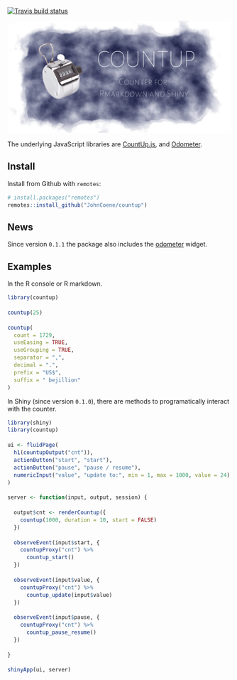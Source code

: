 
<!-- badges: start -->

[![Travis build
status](https://travis-ci.org/JohnCoene/countup.svg?branch=master)](https://travis-ci.org/JohnCoene/countup)
<!-- badges: end -->

![](./man/figures/logo.png)

The underlying JavaScript libraries are
[CountUp.js](https://github.com/inorganik/CountUp.js), and
[Odometer](https://github.hubspot.com/odometer/docs/welcome/).

## Install

Install from Github with `remotes`:

``` r
# install.packages("remotes")
remotes::install_github("JohnCoene/countup")
```

## News

Since version `0.1.1` the package also includes the
[odometer](https://github.hubspot.com/odometer/docs/welcome/) widget.

## Examples

In the R console or R markdown.

``` r
library(countup)

countup(25)

countup(
  count = 1729,
  useEasing = TRUE,
  useGrouping = TRUE,
  separator = ",",
  decimal = ".",
  prefix = "US$",
  suffix = " bejillion"
)
```

In Shiny (since version `0.1.0`), there are methods to programatically
interact with the counter.

``` r
library(shiny)
library(countup)

ui <- fluidPage(
  h1(countupOutput("cnt")),
  actionButton("start", "start"),
  actionButton("pause", "pause / resume"),
  numericInput("value", "update to:", min = 1, max = 1000, value = 24)
)

server <- function(input, output, session) {

  output$cnt <- renderCountup({
    countup(1000, duration = 10, start = FALSE)
  })

  observeEvent(input$start, {
    countupProxy("cnt") %>% 
      countup_start()
  })

  observeEvent(input$value, {
    countupProxy("cnt") %>% 
      countup_update(input$value)
  })

  observeEvent(input$pause, {
    countupProxy("cnt") %>% 
      countup_pause_resume()
  })

}

shinyApp(ui, server)
```
